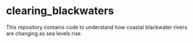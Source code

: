 # clearing_blackwaters
This repository contains code to understand how coastal blackwater rivers are changing as sea levels rise. 
